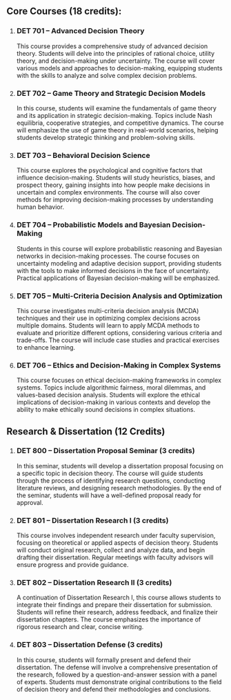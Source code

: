 
## **Core Courses (18 credits):**

1. ### **DET 701 – Advanced Decision Theory**

    This course provides a comprehensive study of advanced decision theory. Students will delve into the principles of rational choice, utility theory, and decision-making under uncertainty. The course will cover various models and approaches to decision-making, equipping students with the skills to analyze and solve complex decision problems.

2. ### **DET 702 – Game Theory and Strategic Decision Models**

    In this course, students will examine the fundamentals of game theory and its application in strategic decision-making. Topics include Nash equilibria, cooperative strategies, and competitive dynamics. The course will emphasize the use of game theory in real-world scenarios, helping students develop strategic thinking and problem-solving skills.

3. ### **DET 703 – Behavioral Decision Science**

    This course explores the psychological and cognitive factors that influence decision-making. Students will study heuristics, biases, and prospect theory, gaining insights into how people make decisions in uncertain and complex environments. The course will also cover methods for improving decision-making processes by understanding human behavior.

4. ### **DET 704 – Probabilistic Models and Bayesian Decision-Making**

    Students in this course will explore probabilistic reasoning and Bayesian networks in decision-making processes. The course focuses on uncertainty modeling and adaptive decision support, providing students with the tools to make informed decisions in the face of uncertainty. Practical applications of Bayesian decision-making will be emphasized.

5. ### **DET 705 – Multi-Criteria Decision Analysis and Optimization**

    This course investigates multi-criteria decision analysis (MCDA) techniques and their use in optimizing complex decisions across multiple domains. Students will learn to apply MCDA methods to evaluate and prioritize different options, considering various criteria and trade-offs. The course will include case studies and practical exercises to enhance learning.

6. ### **DET 706 – Ethics and Decision-Making in Complex Systems**

    This course focuses on ethical decision-making frameworks in complex systems. Topics include algorithmic fairness, moral dilemmas, and values-based decision analysis. Students will explore the ethical implications of decision-making in various contexts and develop the ability to make ethically sound decisions in complex situations.

## **Research & Dissertation (12 Credits)**

1. ### **DET 800 – Dissertation Proposal Seminar** (3 credits)

    In this seminar, students will develop a dissertation proposal focusing on a specific topic in decision theory. The course will guide students through the process of identifying research questions, conducting literature reviews, and designing research methodologies. By the end of the seminar, students will have a well-defined proposal ready for approval.

2. ### **DET 801 – Dissertation Research I** (3 credits)

    This course involves independent research under faculty supervision, focusing on theoretical or applied aspects of decision theory. Students will conduct original research, collect and analyze data, and begin drafting their dissertation. Regular meetings with faculty advisors will ensure progress and provide guidance.

3. ### **DET 802 – Dissertation Research II** (3 credits)

    A continuation of Dissertation Research I, this course allows students to integrate their findings and prepare their dissertation for submission. Students will refine their research, address feedback, and finalize their dissertation chapters. The course emphasizes the importance of rigorous research and clear, concise writing.

4. ### **DET 803 – Dissertation Defense** (3 credits)

    In this course, students will formally present and defend their dissertation. The defense will involve a comprehensive presentation of the research, followed by a question-and-answer session with a panel of experts. Students must demonstrate original contributions to the field of decision theory and defend their methodologies and conclusions.
